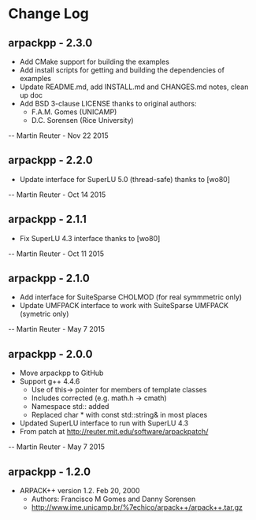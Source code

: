 # Change Log

## arpackpp - 2.3.0

* Add CMake support for building the examples
* Add install scripts for getting and building the dependencies of examples
* Update README.md, add INSTALL.md and CHANGES.md notes, clean up doc
* Add BSD 3-clause LICENSE thanks to original authors:
  - F.A.M. Gomes (UNICAMP)
  - D.C. Sorensen (Rice University)

-- Martin Reuter - Nov 22 2015


## arpackpp - 2.2.0

* Update interface for SuperLU 5.0 (thread-safe) thanks to [wo80]

-- Martin Reuter - Oct 14 2015


## arpackpp - 2.1.1

* Fix SuperLU 4.3 interface thanks to [wo80]

-- Martin Reuter - Oct 11 2015


## arpackpp - 2.1.0

* Add interface for SuiteSparse CHOLMOD (for real symmmetric only)
* Update UMFPACK interface to work with SuiteSparse UMFPACK (symetric only)

-- Martin Reuter - May 7 2015


## arpackpp - 2.0.0

* Move arpackpp to GitHub
* Support g++ 4.4.6
  - Use of this-> pointer for members of template classes
  - Includes corrected (e.g. math.h -> cmath)
  - Namespace std:: added
  - Replaced char * with const std::string& in most places
* Updated SuperLU interface to run with SuperLU 4.3
* From patch at http://reuter.mit.edu/software/arpackpatch/ 

-- Martin Reuter - May 7 2015


## arpackpp - 1.2.0

* ARPACK++ version 1.2. Feb 20, 2000
  - Authors: Francisco M Gomes and Danny Sorensen
  - http://www.ime.unicamp.br/%7echico/arpack++/arpack++.tar.gz
